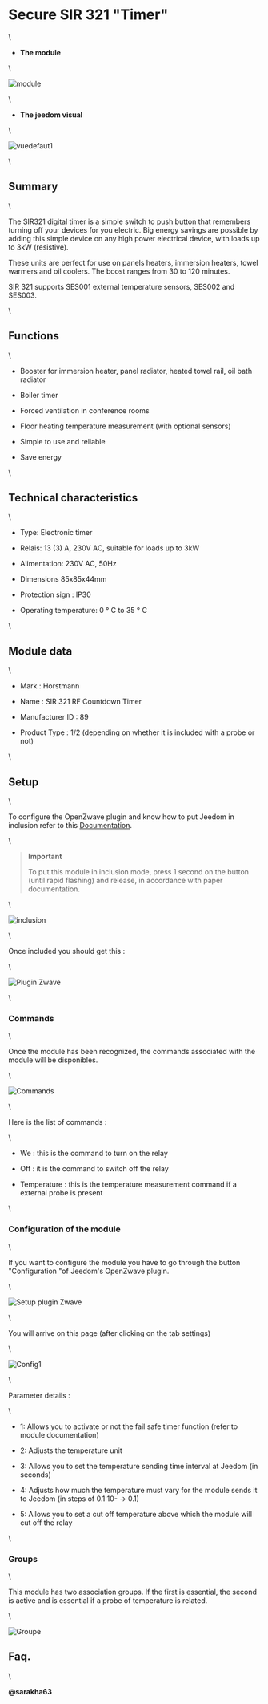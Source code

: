 Secure SIR 321 "Timer" 
======================

\

-   **The module**

\

![module](images/secure.sir321/module.jpg)

\

-   **The jeedom visual**

\

![vuedefaut1](images/secure.sir321/vuedefaut1.jpg)

\

Summary 
------

\

The SIR321 digital timer is a simple switch to
push button that remembers turning off your devices for you
electric. Big energy savings are possible by adding
this simple device on any high power electrical device,
with loads up to 3kW (resistive).

These units are perfect for use on panels
heaters, immersion heaters, towel warmers and oil coolers. The
boost ranges from 30 to 120 minutes.

SIR 321 supports SES001 external temperature sensors,
SES002 and SES003.

\

Functions 
---------

\

-   Booster for immersion heater, panel radiator, heated towel rail,
    oil bath radiator

-   Boiler timer

-   Forced ventilation in conference rooms

-   Floor heating temperature measurement (with optional sensors)

-   Simple to use and reliable

-   Save energy

\

Technical characteristics 
---------------------------

\

-   Type: Electronic timer

-   Relais: 13 (3) A, 230V AC, suitable for loads up to
    3kW

-   Alimentation: 230V AC, 50Hz

-   Dimensions 85x85x44mm

-   Protection sign : IP30

-   Operating temperature: 0 ° C to 35 ° C

\

Module data 
-----------------

\

-   Mark : Horstmann

-   Name : SIR 321 RF Countdown Timer

-   Manufacturer ID : 89

-   Product Type : 1/2 (depending on whether it is included with a probe
    or not)

\

Setup 
-------------

\

To configure the OpenZwave plugin and know how to put Jeedom in
inclusion refer to this
[Documentation](https://jeedom.fr/doc/documentation/plugins/openzwave/en_US/openzwave.html).

\

> **Important**
>
> To put this module in inclusion mode, press 1 second on
> the button (until rapid flashing) and release, in accordance with
> paper documentation.

\

![inclusion](images/secure.sir321/inclusion.jpg)

\

Once included you should get this :

\

![Plugin Zwave](images/secure.sir321/information.jpg)

\

### Commands 

\

Once the module has been recognized, the commands associated with the module will be
disponibles.

\

![Commands](images/secure.sir321/commandes.jpg)

\

Here is the list of commands :

\

-   We : this is the command to turn on the relay

-   Off : it is the command to switch off the relay

-   Temperature : this is the temperature measurement command if a
    external probe is present

\

### Configuration of the module 

\

If you want to configure the module you have to go through the button
"Configuration "of Jeedom's OpenZwave plugin.

\

![Setup plugin Zwave](images/plugin/bouton_configuration.jpg)

\

You will arrive on this page (after clicking on the tab
settings)

\

![Config1](images/secure.sir321/config1.jpg)

\

Parameter details :

\

-   1: Allows you to activate or not the fail safe timer function (refer to
    module documentation)

-   2: Adjusts the temperature unit

-   3: Allows you to set the temperature sending time interval
    at Jeedom (in seconds)

-   4: Adjusts how much the temperature must vary for
    the module sends it to Jeedom (in steps of 0.1 10- → 0.1)

-   5: Allows you to set a cut off temperature above which
    the module will cut off the relay

\

### Groups 

\

This module has two association groups. If the first is
essential, the second is active and is essential if a probe
of temperature is related.

\

![Groupe](images/secure.sir321/groupe.jpg)

Faq. 
------

\

**@sarakha63**
